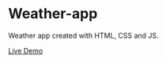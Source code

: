 # Weather-app

Weather app created with HTML, CSS and JS.

[Live Demo](https://ypakce.github.io/weather-app/)
